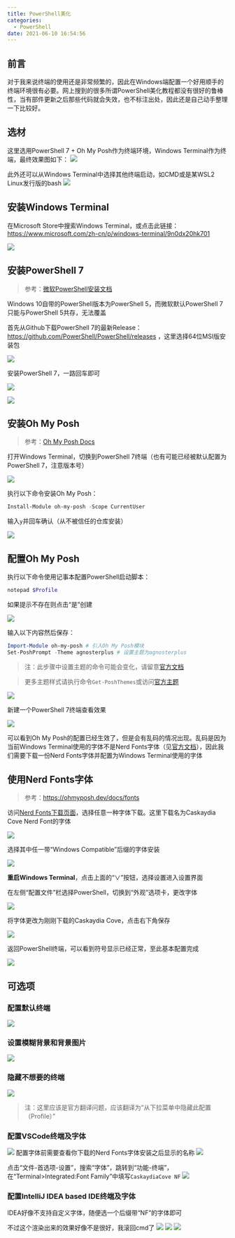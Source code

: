 ```yaml
---
title: PowerShell美化
categories:
  - PowerShell
date: 2021-06-10 16:54:56
---
```

<script type="text/javascript" src="/js/push.js"></script>

## 前言
对于我来说终端的使用还是非常频繁的，因此在Windows端配置一个好用顺手的终端环境很有必要。网上搜到的很多所谓PowerShell美化教程都没有很好的鲁棒性，当有部件更新之后那些代码就会失效，也不标注出处，因此还是自己动手整理一下比较好。

## 选材
这里选用PowerShell 7 + Oh My Posh作为终端环境，Windows Terminal作为终端，最终效果图如下：
![](img/173755.jpg)

此外还可以从Windows Terminal中选择其他终端启动，如CMD或是某WSL2 Linux发行版的bash
![](img/174241.jpg)

## 安装Windows Terminal
在Microsoft Store中搜索Windows Terminal，或点击此链接：https://www.microsoft.com/zh-cn/p/windows-terminal/9n0dx20hk701

![](img/175447.jpg)



## 安装PowerShell 7
> 参考：[微软PowerShell安装文档](https://docs.microsoft.com/en-us/powershell/scripting/install/installing-powershell-core-on-windows?view=powershell-7.1)

Windows 10自带的PowerShell版本为PowerShell 5，而微软默认PowerShell 7只能与PowerShell 5共存，无法覆盖


首先从Github下载PowerShell 7的最新Release：https://github.com/PowerShell/PowerShell/releases ，这里选择64位MSI版安装包

![](img/174827.jpg)

安装PowerShell 7，一路回车即可

![](img/175111.jpg)

![](img/175224.jpg)

## 安装Oh My Posh
> 参考：[Oh My Posh Docs](https://ohmyposh.dev/docs/pwsh)

打开Windows Terminal，切换到PowerShell 7终端（也有可能已经被默认配置为PowerShell 7，注意版本号）

![](img/180114.jpg)

执行以下命令安装Oh My Posh：

```powershell
Install-Module oh-my-posh -Scope CurrentUser
```

输入`y`并回车确认（从不被信任的仓库安装）

![](img/180446.jpg)

## 配置Oh My Posh
执行以下命令使用记事本配置PowerShell启动脚本：

```powershell
notepad $Profile
```

如果提示不存在则点击“是”创建

![](img/180950.jpg)

输入以下内容然后保存：

```powershell
Import-Module oh-my-posh # 引入Oh My Posh模块
Set-PoshPrompt -Theme agnosterplus # 设置主题为agnosterplus
```

>注：此步骤中设置主题的命令可能会变化，请留意[官方文档](https://ohmyposh.dev/docs/pwsh/#replace-your-existing-prompt)

>更多主题样式请执行命令`Get-PoshThemes`或访问[官方主题](https://ohmyposh.dev/docs/themes)

![](img/181325.jpg)

新建一个PowerShell 7终端查看效果

![](img/111204.jpg)

可以看到Oh My Posh的配置已经生效了，但是会有乱码的情况出现。乱码是因为当前Windows Terminal使用的字体不是Nerd Fonts字体（见[官方文档](https://ohmyposh.dev/docs/fonts#nerd-fonts)），因此我们需要下载一份Nerd Fonts字体并配置为Windows Terminal使用的字体

## 使用Nerd Fonts字体
>参考：https://ohmyposh.dev/docs/fonts

访问[Nerd Fonts下载页面](https://www.nerdfonts.com/font-downloads)，选择任意一种字体下载。这里下载名为Caskaydia Cove Nerd Font的字体

![](img/112223.jpg)

选择其中任一带“Windows Compatible”后缀的字体安装

![](img/112404.jpg)

**重启Windows Terminal**，点击上面的“∨”按钮，选择设置进入设置界面

在左侧“配置文件”栏选择PowerShell，切换到“外观”选项卡，更改字体

![](img/112843.jpg)

将字体更改为刚刚下载的Caskaydia Cove，点击右下角保存

![](img/113045.jpg)

返回PowerShell终端，可以看到符号显示已经正常，至此基本配置完成

![](img/113416.jpg)

## 可选项
### 配置默认终端
![](img/113241.jpg)
### 设置模糊背景和背景图片
![](img/113620.jpg)
### 隐藏不想要的终端
![](img/113827.jpg)
>注：这里应该是官方翻译问题，应该翻译为“从下拉菜单中隐藏此配置（Profile）”
### 配置VSCode终端及字体
![](img/121654.jpg)
配置字体前需要查看你下载的Nerd Fonts字体安装之后显示的名称
![](img/115642.jpg)

点击“文件-首选项-设置”，搜索“字体”，跳转到“功能-终端”，在“Terminal>Integrated:Font Family”中填写`CaskaydiaCove NF`
![](img/115155.jpg)
### 配置IntelliJ IDEA based IDE终端及字体
IDEA好像不支持自定义字体，随便选一个后缀带“NF”的字体即可

不过这个渲染出来的效果好像不是很好，我滚回cmd了
![](img/120314.jpg)
![](img/120549.jpg)
![](img/120823.jpg)